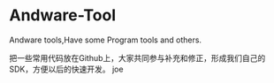 # Andware-Tool

Andware tools,Have some Program tools and others.

把一些常用代码放在Github上，大家共同参与补充和修正，形成我们自己的SDK，方便以后的快速开发。
joe